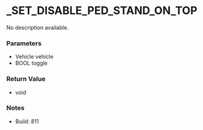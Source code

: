 # _SET_DISABLE_PED_STAND_ON_TOP

No description available.

### Parameters
* Vehicle vehicle
* BOOL toggle

### Return Value
* void

### Notes
* Build: 811


